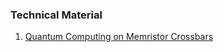 ### Technical Material
1. [Quantum Computing on Memristor Crossbars](https://github.com/DUTh-FET/Team-Research/tree/master/4.%20Technical%20Material/1.%20Quantum%20Computing%20on%20Memristor%20Crossbars)
